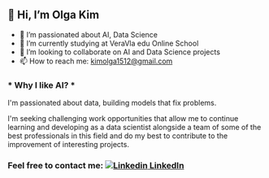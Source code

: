 ## 👋 Hi, I’m Olga Kim
- 👀 I’m passionated about AI, Data Science
- 🌱 I’m currently studying at VeraVla edu Online School
- 💞️ I’m looking to collaborate on AI and Data Science projects
- 📫 How to reach me: kimolga1512@gmail.com

### * Why I like AI? *
I'm passionated about data, building models that fix problems. 

I'm seeking challenging work opportunities that allow me to continue learning and developing as a data scientist alongside a team of some of the best professionals in this field and do my best to contribute to the improvement of interesting projects.

### Feel free to contact me:  [![Linkedin](https://i.stack.imgur.com/gVE0j.png) LinkedIn](https://www.linkedin.com/in/olga1590)
&nbsp;

<!---
olga1590/olga1590 is a ✨ special ✨ repository because its `README.md` (this file) appears on your GitHub profile.
You can click the Preview link to take a look at your changes.
--->
